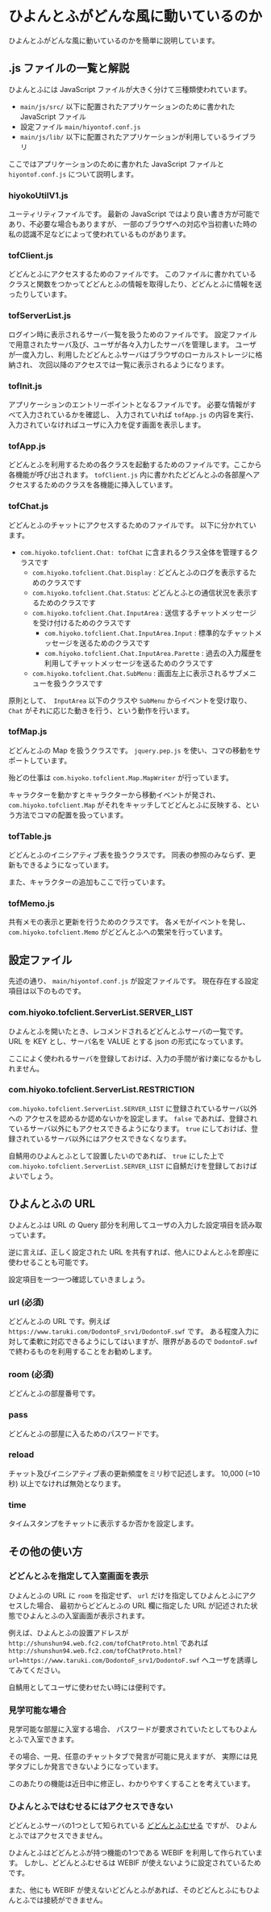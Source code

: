 # ひよんとふがどんな風に動いているのか

ひよんとふがどんな風に動いているのかを簡単に説明しています。

## .js ファイルの一覧と解説

ひよんとふには JavaScript ファイルが大きく分けて三種類使われています。

- ``main/js/src/`` 以下に配置されたアプリケーションのために書かれた JavaScript ファイル
- 設定ファイル ``main/hiyontof.conf.js``
- ``main/js/lib/`` 以下に配置されたアプリケーションが利用しているライブラリ

ここではアプリケーションのために書かれた JavaScript ファイルと ``hiyontof.conf.js`` について説明します。

### hiyokoUtilV1.js

 ユーティリティファイルです。
最新の JavaScript ではより良い書き方が可能であり、不必要な場合もありますが、
一部のブラウザへの対応や当初書いた時の私の認識不足などによって使われているものがあります。

### tofClient.js

どどんとふにアクセスするためのファイルです。
このファイルに書かれているクラスと関数をつかってどどんとふの情報を取得したり、どどんとふに情報を送ったりしています。

### tofServerList.js

ログイン時に表示されるサーバ一覧を扱うためのファイルです。
設定ファイルで用意されたサーバ及び、ユーザが各々入力したサーバを管理します。
ユーザが一度入力し、利用したどどんとふサーバはブラウザのローカルストレージに格納され、
次回以降のアクセスでは一覧に表示されるようになります。

### tofInit.js

アプリケーションのエントリーポイントとなるファイルです。
必要な情報がすべて入力されているかを確認し、
入力されていれば ``tofApp.js`` の内容を実行、
入力されていなければユーザに入力を促す画面を表示します。

### tofApp.js

どどんとふを利用するための各クラスを起動するためのファイルです。ここから各機能が呼び出されます。
``tofClient.js`` 内に書かれたどどんとふの各部屋へアクセスするためのクラスを各機能に挿入しています。

### tofChat.js

どどんとふのチャットにアクセスするためのファイルです。
以下に分かれています。

- ``com.hiyoko.tofclient.Chat: tofChat`` に含まれるクラス全体を管理するクラスです
  - ``com.hiyoko.tofclient.Chat.Display`` : どどんとふのログを表示するためのクラスです
  - ``com.hiyoko.tofclient.Chat.Status``: どどんとふとの通信状況を表示するためのクラスです
  - ``com.hiyoko.tofclient.Chat.InputArea`` : 送信するチャットメッセージを受け付けるためのクラスです
    - ``com.hiyoko.tofclient.Chat.InputArea.Input`` : 標準的なチャットメッセージを送るためのクラスです
    - ``com.hiyoko.tofclient.Chat.InputArea.Parette`` : 過去の入力履歴を利用してチャットメッセージを送るためのクラスです
  - ``com.hiyoko.tofclient.Chat.SubMenu`` : 画面左上に表示されるサブメニューを扱うクラスです

原則として、`` InputArea`` 以下のクラスや ``SubMenu`` からイベントを受け取り、
``Chat`` がそれに応じた動きを行う、という動作を行います。

### tofMap.js

どどんとふの Map を扱うクラスです。
``jquery.pep.js`` を使い、コマの移動をサポートしています。

殆どの仕事は ``com.hiyoko.tofclient.Map.MapWriter`` が行っています。

キャラクターを動かすとキャラクターから移動イベントが発され、
``com.hiyoko.tofclient.Map`` がそれをキャッチしてどどんとふに反映する、という方法でコマの配置を扱っています。


### tofTable.js

どどんとふのイニシアティブ表を扱うクラスです。
同表の参照のみならず、更新もできるようになっています。

また、キャラクターの追加もここで行っています。

### tofMemo.js

共有メモの表示と更新を行うためのクラスです。
各メモがイベントを発し、`` com.hiyoko.tofclient.Memo`` がどどんとふへの繁栄を行っています。

## 設定ファイル

先述の通り、 ``main/hiyontof.conf.js`` が設定ファイルです。
現在存在する設定項目は以下のものです。

### com.hiyoko.tofclient.ServerList.SERVER_LIST

ひよんとふを開いたとき、レコメンドされるどどんとふサーバの一覧です。
URL を KEY とし、サーバ名を VALUE とする json の形式になっています。

ここによく使われるサーバを登録しておけば、入力の手間が省け楽になるかもしれません。

### com.hiyoko.tofclient.ServerList.RESTRICTION

``com.hiyoko.tofclient.ServerList.SERVER_LIST`` に登録されているサーバ以外への
アクセスを認めるか認めないかを設定します。
``false`` であれば、登録されているサーバ以外にもアクセスできるようになります。
``true`` にしておけば、登録されているサーバ以外にはアクセスできなくなります。

自鯖用のひよんとふとして設置したいのであれば、 ``true`` にした上で
``com.hiyoko.tofclient.ServerList.SERVER_LIST`` に自鯖だけを登録しておけばよいでしょう。

## ひよんとふの URL

ひよんとふは URL の Query 部分を利用してユーザの入力した設定項目を読み取っています。

逆に言えば、正しく設定された URL を共有すれば、他人にひよんとふを即座に使わせることも可能です。

設定項目を一つ一つ確認していきましょう。

### url (必須)

どどんとふの URL です。例えば ``https://www.taruki.com/DodontoF_srv1/DodontoF.swf`` です。
ある程度入力に対して柔軟に対応できるようにしてはいますが、限界があるので ``DodontoF.swf`` で終わるものを利用することをお勧めします。

### room (必須)

どどんとふの部屋番号です。

### pass

どどんとふの部屋に入るためのパスワードです。

### reload

チャット及びイニシアティブ表の更新頻度をミリ秒で記述します。
10,000 (=10秒) 以上でなければ無効となります。

### time

タイムスタンプをチャットに表示するか否かを設定します。

## その他の使い方

### どどんとふを指定して入室画面を表示

ひよんとふの URL に ``room`` を指定せず、 ``url`` だけを指定してひよんとふにアクセスした場合、
最初からどどんとふの URL 欄に指定した URL が記述された状態でひよんとふの入室画面が表示されます。

例えば、ひよんとふの設置アドレスが   
``http://shunshun94.web.fc2.com/tofChatProto.html`` であれば   
``http://shunshun94.web.fc2.com/tofChatProto.html?url=https://www.taruki.com/DodontoF_srv1/DodontoF.swf`` へユーザを誘導してみてください。

自鯖用としてユーザに使わせたい時には便利です。

### 見学可能な場合

見学可能な部屋に入室する場合、
パスワードが要求されていたとしてもひよんとふで入室できます。

その場合、一見、任意のチャットタブで発言が可能に見えますが、
実際には見学タブにしか発言できないようになっています。

このあたりの機能は近日中に修正し、わかりやすくすることを考えています。

### ひよんとふではむせるにはアクセスできない

どどんとふサーバの1つとして知られている [どどんとふむせる](https://ddntf.museru.com/) ですが、
ひよんとふではアクセスできません。

ひよんとふはどどんとふが持つ機能の1つである WEBIF を利用して作られています。
しかし、どどんとふむせるは WEBIF が使えないように設定されているためです。

また、他にも WEBIF が使えないどどんとふがあれば、そのどどんとふにもひよんとふでは接続ができません。

